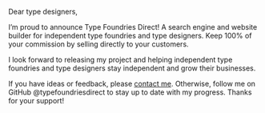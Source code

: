 Dear type designers, 

I’m proud to announce Type Foundries Direct!  A search engine and website builder for independent type foundries and type designers.  Keep 100% of your commission by selling directly to your customers.

I look forward to releasing my project and helping independent type foundries and type designers stay independent and grow their businesses.

If you have ideas or feedback, please [contact me](https://typefoundries.direct/contact).  Otherwise, follow me on GitHub @typefoundriesdirect to stay up to date with my progress.  Thanks for your support!

<!---
typefoundriesdirect/typefoundriesdirect is a ✨ special ✨ repository because its `README.md` (this file) appears on your GitHub profile.
You can click the Preview link to take a look at your changes.
--->
